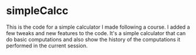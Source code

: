 # simpleCalcc
This is the code for a simple calculator I made following a course. I added a few tweaks and new features to the code. It's a simple calculator that can do basic computations and also show the history of the computations it performed in the current session.
